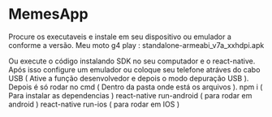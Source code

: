 # MemesApp
Procure os executaveis e instale em seu dispositivo ou emulador a conforme a versão.
Meu moto g4 play : standalone-armeabi_v7a_xxhdpi.apk


Ou execute o código instalando SDK no seu computador e o react-native.
Após isso configure um emulador ou coloque seu telefone atráves do cabo USB ( Ative a função desenvolvedor e depois o modo depuração USB ).
Depois é só rodar no cmd ( Dentro da pasta onde está os arquivos ).
npm i ( Para instalar as dependencias )
react-native run-android ( para rodar em android ) 
react-native run-ios ( para rodar em IOS )
